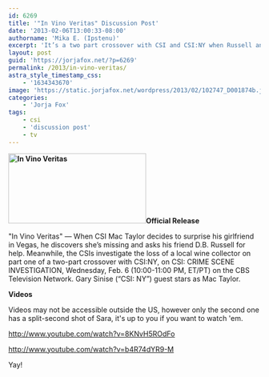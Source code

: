```yaml
---
id: 6269
title: '"In Vino Veritas" Discussion Post'
date: '2013-02-06T13:00:33-08:00'
authorname: 'Mika E. (Ipstenu)'
excerpt: 'It’s a two part crossover with CSI and CSI:NY when Russell and Mac look for Mac’s girlfriend. Tonight, 2/6 at 10/9c'
layout: post
guid: 'https://jorjafox.net/?p=6269'
permalink: /2013/in-vino-veritas/
astra_style_timestamp_css:
    - '1634343670'
image: 'https://static.jorjafox.net/wordpress/2013/02/102747_D001874b.jpeg'
categories:
    - 'Jorja Fox'
tags:
    - csi
    - 'discussion post'
    - tv
---
```


**<a href="//static.jorjafox.net/wordpress/2013/02/102747_D001874b.jpeg"><img class="alignleft size-thumbnail wp-image-6272" alt="In Vino Veritas" src="//static.jorjafox.net/wordpress/2013/02/102747_D001874b.jpeg" width="275" height="140" /></a>Official Release**

"In Vino Veritas" — When CSI Mac Taylor decides to surprise his girlfriend in Vegas, he discovers she’s missing and asks his friend D.B. Russell for help. Meanwhile, the CSIs investigate the loss of a local wine collector on part one of a two-part crossover with CSI:NY, on CSI: CRIME SCENE INVESTIGATION, Wednesday, Feb. 6 (10:00-11:00 PM, ET/PT) on the CBS Television Network. Gary Sinise (“CSI: NY”) guest stars as Mac Taylor.

**Videos**

Videos may not be accessible outside the US, however only the second one has a split-second shot of Sara, it's up to you if you want to watch 'em.

http://www.youtube.com/watch?v=8KNvH5ROdFo

http://www.youtube.com/watch?v=b4R74dYR9-M

Yay!
